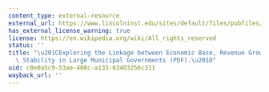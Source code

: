 ```yaml
---
content_type: external-resource
external_url: https://www.lincolninst.edu/sites/default/files/pubfiles/overton_wp17mo1.pdf
has_external_license_warning: true
license: https://en.wikipedia.org/wiki/All_rights_reserved
status: ''
title: "\u201CExploring the Linkage between Economic Base, Revenue Growth, and Revenue\
  \ Stability in Large Municipal Governments (PDF).\u201D"
uid: c0e0a5c9-53ae-408c-a133-63403256c311
wayback_url: ''
---
```

